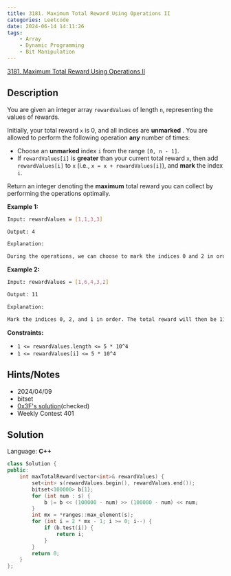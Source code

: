 ```yaml
---
title: 3181. Maximum Total Reward Using Operations II
categories: Leetcode
date: 2024-06-14 14:11:26
tags:
    - Array
    - Dynamic Programming
    - Bit Manipulation
---
```


[3181. Maximum Total Reward Using Operations II](https://leetcode.com/problems/maximum-total-reward-using-operations-ii/description/)

## Description

You are given an integer array `rewardValues` of length `n`, representing the values of rewards.

Initially, your total reward `x` is 0, and all indices are **unmarked** . You are allowed to perform the following operation **any**  number of times:

- Choose an **unmarked**  index `i` from the range `[0, n - 1]`.
- If `rewardValues[i]` is **greater**  than your current total reward `x`, then add `rewardValues[i]` to `x` (i.e., `x = x + rewardValues[i]`), and **mark**  the index `i`.

Return an integer denoting the **maximum** total reward you can collect by performing the operations optimally.

**Example 1:**

```bash
Input: rewardValues = [1,1,3,3]

Output: 4

Explanation:

During the operations, we can choose to mark the indices 0 and 2 in order, and the total reward will be 4, which is the maximum.
```

**Example 2:**

```bash
Input: rewardValues = [1,6,4,3,2]

Output: 11

Explanation:

Mark the indices 0, 2, and 1 in order. The total reward will then be 11, which is the maximum.
```

**Constraints:**

- `1 <= rewardValues.length <= 5 * 10^4`
- `1 <= rewardValues[i] <= 5 * 10^4`

## Hints/Notes

- 2024/04/09
- bitset
- [0x3F's solution](https://leetcode.cn/problems/maximum-total-reward-using-operations-ii/solutions/2805413/bitset-you-hua-0-1-bei-bao-by-endlessche-m1xn/)(checked)
- Weekly Contest 401

## Solution

Language: **C++**

```C++
class Solution {
public:
    int maxTotalReward(vector<int>& rewardValues) {
        set<int> s(rewardValues.begin(), rewardValues.end());
        bitset<100000> b{1};
        for (int num : s) {
            b |= b << (100000 - num) >> (100000 - num) << num;
        }
        int mx = *ranges::max_element(s);
        for (int i = 2 * mx - 1; i >= 0; i--) {
            if (b.test(i)) {
                return i;
            }
        }
        return 0;
    }
};
```
